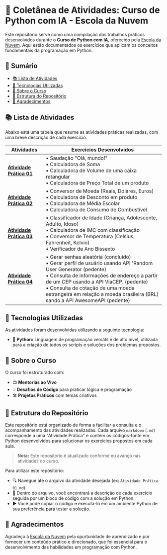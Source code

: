 # 🚀 Coletânea de Atividades: Curso de Python com IA - Escola da Nuvem

Este repositório serve como uma compilação dos trabalhos práticos desenvolvidos durante o **Curso de Python com IA**, oferecido pela [Escola da Nuvem](https://escoladanuvem.org/). Aqui estão documentados os exercícios que aplicam os conceitos fundamentais da programação em Python.

## 📑 Sumário

- [📚 Lista de Atividades](#-lista-de-atividades)
- [🧰 Tecnologias Utilizadas](#-tecnologias-utilizadas)
- [🏅 Sobre o Curso](#-sobre-o-curso)
- [📁 Estrutura do Repositório](#-estrutura-do-repositório)
- [🙌 Agradecimentos](#-agradecimentos)

## 📚 Lista de Atividades

Abaixo está uma tabela que resume as atividades práticas realizadas, com uma breve descrição de cada exercício.

<table>
  <thead>
    <tr>
      <th>Atividades</th>
      <th>Exercícios Desenvolvidos</th>
    </tr>
  </thead>
  <tbody>
    <tr>
      <td>
      <strong>
        <a href="./atividades/atividade-01.md">Atividade Prática 01</a>
      </strong>
      </td>
      <td>
        ▪ Saudação "Olá, mundo!"<br>
        ▪ Calculadora de Soma<br>
        ▪ Calculadora de Volume de uma caixa retangular<br>
        ▪ Calculadora de Preço Total de um produto
      </td>
    </tr>
    <tr>
      <td>
      <strong>
        <a href="./atividades/atividade-02.md">Atividade Prática 02</a>
      </strong>
      </td>
      <td>
        ▪ Conversor de Moeda (Reais, Dólares, Euros)<br>
        ▪ Calculadora de Desconto em produto<br>
        ▪ Calculadora de Média Escolar<br>
        ▪ Calculadora de Consumo de Combustível
      </td>
    </tr>
    <tr>
      <td>
      <strong>
        <a href="./atividades/atividade-03.md">Atividade Prática 03</a>
      </strong>
      </td>
      <td>
        ▪ Classificador de Idade (Criança, Adolescente, Adulto, Idoso)<br>
        ▪ Calculadora de IMC com classificação<br>
        ▪ Conversor de Temperatura (Celsius, Fahrenheit, Kelvin)<br>
        ▪ Verificador de Ano Bissexto
      </td>
    </tr>
    <tr>
      <td>
      <strong>
        <a href="./atividades/atividades-4/">Atividade Prática 04</a>
      </strong>
      </td>
      <td>
        ▪ Gerar senhas aleatória (concluído)<br>
        ▪ Gerar perfil de usuário usando API 'Random User Generator (pedente)<br>
        ▪ Consulta de informações de endereço a partir de um CEP usando a API ViaCEP. (pedente)<br>
        ▪ Consulta de cotação de uma moeda estrangeira em relação a moeda brasileira (BRL) sando a API AwesomeAPI (pedente)
      </td>
    </tr>
  </tbody>
</table>

## 🧰 Tecnologias Utilizadas

As atividades foram desenvolvidas utilizando a seguinte tecnologia:

- 🐍 **Python:** Linguagem de programação versátil e de alto nível, utilizada para a criação de todos os scripts e soluções dos problemas propostos.

## 🏅 Sobre o Curso

O curso foi estruturado com:

- 📺 **Mentorias ao Vivo**
- 💡 **Desafios de Código** para praticar lógica e programação
- 🛠️ **Projetos Práticos** com temas criativos

## 📁 Estrutura do Repositório

Este repositório está organizado de forma a facilitar a consulta e o acompanhamento das atividades realizadas. Cada arquivo `markdown` (`.md`) corresponde a uma "Atividade Prática" e contém os códigos-fonte em Python desenvolvidos para solucionar os exercícios propostos em cada aula.

> **Nota:** Este repositório é atualizado conforme eu avanço nas atividades do curso.

Para utilizar este repositório:

- 🔍 Navegue até o arquivo da atividade desejada (ex: `Atividade Prática 01.md`).
- 💬 Dentro do arquivo, você encontrará a descrição de cada exercício seguida por um bloco de código com a solução em Python.
- ▶️ Você pode copiar o código e executá-lo em um ambiente Python de sua preferência para testar a solução.

## 🙌 Agradecimentos

Agradeço à [Escola da Nuvem](https://escoladanuvem.org/) pela oportunidade de aprendizado e por fornecer um conteúdo prático e direcionado, que foi essencial para o desenvolvimento das habilidades em programação com Python.
